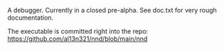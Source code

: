 A debugger. Currently in a closed pre-alpha. See doc.txt for very rough documentation.

The executable is committed right into the repo: https://github.com/al13n321/nnd/blob/main/nnd
